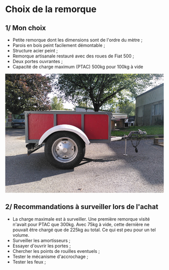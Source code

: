 # Choix de la remorque

## 1/ Mon choix 
 
 - Petite remorque dont les dimensions sont de l'ordre du mètre ;
 - Parois en bois peint facilement démontable ;
 - Structure acier peint ;
 - Remorque artisanale restauré avec des roues de Fiat 500 ;
 - Deux portes ouvrantes ; 
 - Capacité de charge maximum (PTAC) 500kg pour 100kg à vide


![visuel_remorque](pictures/achat_remorque1.jpg)


## 2/ Recommandations à surveiller lors de l'achat

 - La charge maximale est à surveiller. Une première remorque visité n'avait pour PTAC que 300kg. Avec 75kg à vide, cette dernière ne pouvait être chargé que de 225kg au total. Ce qui est peu pour un tel volume. 
 - Surveiller les amortisseurs ; 
 - Essayer d'ouvrir les portes ; 
 - Chercher les points de rouilles eventuels ;
 - Tester le mécanisme d'accrochage ; 
 - Tester les feux ; 
